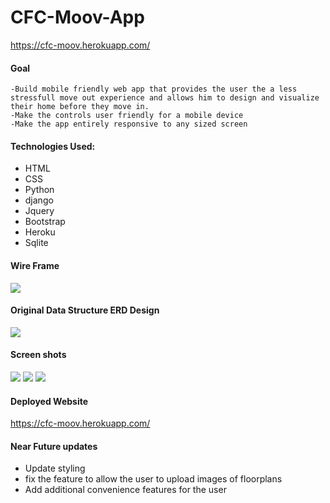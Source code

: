 # CFC-Moov-App

https://cfc-moov.herokuapp.com/

#### Goal

    -Build mobile friendly web app that provides the user the a less stressfull move out experience and allows him to design and visualize their home before they move in.​
    -Make the controls user friendly for a mobile device
    -Make the app entirely responsive to any sized screen


#### Technologies Used:

- HTML
- CSS
- Python
- django
- Jquery
- Bootstrap
- Heroku
- Sqlite

#### Wire Frame

<img src="https://i.imgur.com/9qjWQpO.png">

#### Original Data Structure ERD Design

<img src="https://i.imgur.com/NfXdY6G.png">

#### Screen shots

<img src="https://i.imgur.com/DO6dVPI.png">
<img src="https://i.imgur.com/0yeQbny.png">
<img src="https://i.imgur.com/Lqi0l6k.png">


#### Deployed Website

https://cfc-moov.herokuapp.com/

#### Near Future updates

- Update styling
- fix the feature to allow the user to upload images of floorplans
- Add additional convenience features for the user

